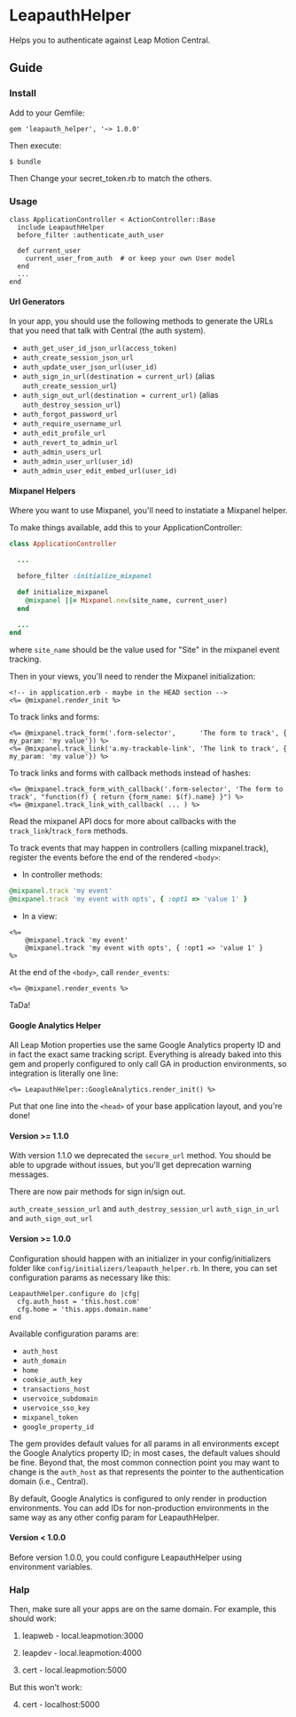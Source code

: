 # LeapauthHelper

Helps you to authenticate against Leap Motion Central.

## Guide 

### Install

Add to your Gemfile:

    gem 'leapauth_helper', '~> 1.0.0'

Then execute:

    $ bundle

Then Change your secret_token.rb to match the others.

### Usage

```
class ApplicationController < ActionController::Base
  include LeapauthHelper
  before_filter :authenticate_auth_user

  def current_user
    current_user_from_auth  # or keep your own User model
  end
  ...
end
```

#### Url Generators

In your app, you should use the following methods to generate the URLs that you need that talk with Central (the auth system).
    
* `auth_get_user_id_json_url(access_token)`
* `auth_create_session_json_url`
* `auth_update_user_json_url(user_id)`
* `auth_sign_in_url(destination = current_url)` (alias `auth_create_session_url`)
* `auth_sign_out_url(destination = current_url)` (alias `auth_destroy_session_url`)
* `auth_forgot_password_url`
* `auth_require_username_url`
* `auth_edit_profile_url`
* `auth_revert_to_admin_url`
* `auth_admin_users_url`
* `auth_admin_user_url(user_id)`
* `auth_admin_user_edit_embed_url(user_id)`

#### Mixpanel Helpers

Where you want to use Mixpanel, you'll need to instatiate a Mixpanel helper.

To make things available, add this to your ApplicationController:

```ruby
class ApplicationController

  ...

  before_filter :initialize_mixpanel

  def initialize_mixpanel
    @mixpanel ||= Mixpanel.new(site_name, current_user)
  end

  ...
end
```

where `site_name` should be the value used for "Site" in the mixpanel event tracking.

Then in your views, you'll need to render the Mixpanel initialization:

```erb
<!-- in application.erb - maybe in the HEAD section -->
<%= @mixpanel.render_init %>
```

To track links and forms:

```erb
<%= @mixpanel.track_form('.form-selector',      'The form to track', { my_param: 'my value'}) %>
<%= @mixpanel.track_link('a.my-trackable-link', 'The link to track', { my_param: 'my value'}) %>
```

To track links and forms with callback methods instead of hashes:

```erb
<%= @mixpanel.track_form_with_callback('.form-selector', 'The form to track', "function(f) { return {form_name: $(f).name} }") %>
<%= @mixpanel.track_link_with_callback( ... ) %>
```

Read the mixpanel API docs for more about callbacks with the `track_link`/`track_form` methods.

To track events that may happen in controllers (calling mixpanel.track), register the events before the end of the rendered `<body>`:

* In controller methods:

```ruby
@mixpanel.track 'my event'
@mixpanel.track 'my event with opts', { :opt1 => 'value 1' }
```

* In a view:

```erb
<%=
    @mixpanel.track 'my event'
    @mixpanel.track 'my event with opts', { :opt1 => 'value 1' }
%>
```

At the end of the `<body>`, call `render_events`:

```erb
<%= @mixpanel.render_events %>
```

TaDa!

#### Google Analytics Helper

All Leap Motion properties use the same Google Analytics property ID and in fact the exact same tracking script. Everything is already baked into this gem
and properly configured to only call GA in production environments, so integration is literally one line:

`<%= LeapauthHelper::GoogleAnalytics.render_init() %>`

Put that one line into the `<head>` of your base application layout, and you're done!

#### Version >= 1.1.0

With version 1.1.0 we deprecated the `secure_url` method.  You should be able to upgrade without issues, but you'll get deprecation warning messages.

There are now pair methods for sign in/sign out.

`auth_create_session_url` and `auth_destroy_session_url`
`auth_sign_in_url` and `auth_sign_out_url`

#### Version >= 1.0.0

Configuration should happen with an initializer in your config/initializers folder like 
`config/initializers/leapauth_helper.rb`.  In there, you can set configuration params as necessary like this:

    LeapauthHelper.configure do |cfg|
      cfg.auth_host = 'this.host.com'
      cfg.home = 'this.apps.domain.name'
    end

Available configuration params are:

- `auth_host`
- `auth_domain`
- `home`
- `cookie_auth_key`
- `transactions_host`
- `uservoice_subdomain`
- `uservoice_sso_key`
- `mixpanel_token`
- `google_property_id`

The gem provides default values for all params in all environments except the Google Analytics property ID; in most cases, the default values should be fine.
Beyond that, the most common connection point you may want to change is the `auth_host` as that represents the pointer to the authentication domain (i.e., Central).

By default, Google Analytics is configured to only render in production environments. You can add IDs for non-production environments in the same way
as any other config param for LeapauthHelper.

#### Version < 1.0.0
 
Before version 1.0.0,  you could configure LeapauthHelper using environment variables.


### Halp

Then, make sure all your apps are on the same domain. For example, this should work:

1. leapweb - local.leapmotion:3000

2. leapdev - local.leapmotion:4000

3. cert - local.leapmotion:5000

But this won't work:

4. cert - localhost:5000
